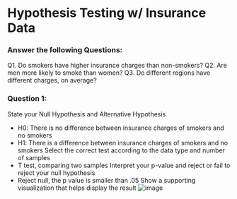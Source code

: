 # Hypothesis Testing w/ Insurance Data


### Answer the following Questions:
Q1. Do smokers have higher insurance charges than non-smokers?
Q2. Are men more likely to smoke than women?
Q3. Do different regions have different charges, on average?


### Question 1: 
State your Null Hypothesis and Alternative Hypothesis
- H0: There is no difference between insurance charges of smokers and no smokers
- H1: There is a difference between insurance charges of smokers and no smokers
Select the correct test according to the data type and number of samples
 - T test, comparing two samples
Interpret your p-value and reject or fail to reject your null hypothesis
- Reject null, the p value is smaller than .05
Show a supporting visualization that helps display the result
![image](https://github.com/kassiedancer92/Hypothesis_Testing_with-Insurance_Data_Core/assets/133593433/c8bf2794-d55f-455b-9f8f-ed8a207923d5)

